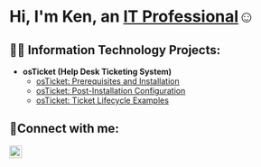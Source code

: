 <h1>Hi, I'm Ken, an <a href="https://www.linkedin.com/in/kenneth-perry-aa795a357/">IT Professional</a>☺</h1>

<h2>👨‍💻 Information Technology Projects:</h2>

- <b>osTicket (Help Desk Ticketing System)</b>
  - [osTicket: Prerequisites and Installation](https://github.com/kenperry1/osticket-prereqs)
  - [osTicket: Post-Installation Configuration](https://github.com/kenperry1/post-install-config)
  - [osTicket: Ticket Lifecycle Examples](https://github.com/kenperry1/ticket-lifecycle)


<h2>🤳Connect with me:</h2>

[<img align="left" alt="Josh | LinkedIn" width="22px" src="https://cdn.jsdelivr.net/npm/simple-icons@v3/icons/linkedin.svg" />][linkedin]

[linkedin]: https://www.linkedin.com/in/kenneth-perry-aa795a357/

